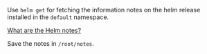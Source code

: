 
Use `helm get` for fetching the information notes on the helm release installed in the `default` namespace.

[What are the Helm notes?](https://helm.sh/docs/chart_template_guide/notes_files/)

Save the notes in `/root/notes`.

